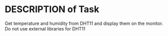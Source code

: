 # DESCRIPTION of Task

Get temperature and humidity from DHT11 and display them on the monitor. Do not use external libraries for DHT11